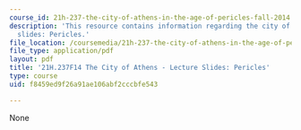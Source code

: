 ```yaml
---
course_id: 21h-237-the-city-of-athens-in-the-age-of-pericles-fall-2014
description: 'This resource contains information regarding the city of athens - lecture
  slides: Pericles.'
file_location: /coursemedia/21h-237-the-city-of-athens-in-the-age-of-pericles-fall-2014/f8459ed9f26a91ae106abf2cccbfe543_MIT21H_237F14_Pericles.pdf
file_type: application/pdf
layout: pdf
title: '21H.237F14 The City of Athens - Lecture Slides: Pericles'
type: course
uid: f8459ed9f26a91ae106abf2cccbfe543

---
```

None